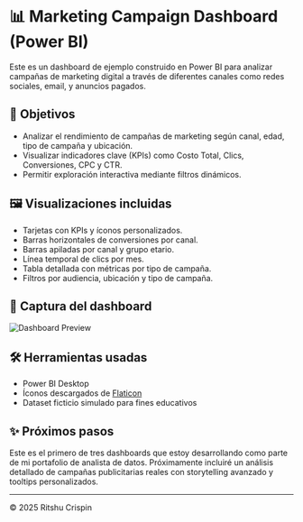 # 📊 Marketing Campaign Dashboard (Power BI)

Este es un dashboard de ejemplo construido en Power BI para analizar campañas de marketing digital a través de diferentes canales como redes sociales, email, y anuncios pagados.

## 🧩 Objetivos

- Analizar el rendimiento de campañas de marketing según canal, edad, tipo de campaña y ubicación.
- Visualizar indicadores clave (KPIs) como Costo Total, Clics, Conversiones, CPC y CTR.
- Permitir exploración interactiva mediante filtros dinámicos.

## 🖼️ Visualizaciones incluidas

- Tarjetas con KPIs y íconos personalizados.
- Barras horizontales de conversiones por canal.
- Barras apiladas por canal y grupo etario.
- Línea temporal de clics por mes.
- Tabla detallada con métricas por tipo de campaña.
- Filtros por audiencia, ubicación y tipo de campaña.

## 📎 Captura del dashboard

![Dashboard Preview](.marketingcampaigns.png)

## 🛠️ Herramientas usadas

- Power BI Desktop
- Íconos descargados de [Flaticon](https://www.flaticon.com/)
- Dataset ficticio simulado para fines educativos

## ✨ Próximos pasos

Este es el primero de tres dashboards que estoy desarrollando como parte de mi portafolio de analista de datos. Próximamente incluiré un análisis detallado de campañas publicitarias reales con storytelling avanzado y tooltips personalizados.

---

© 2025 Ritshu Crispin